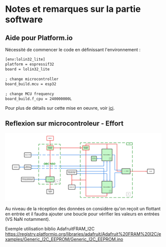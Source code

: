 # Notes et remarques sur la partie software

## Aide pour Platform.io

Nécessité de commencer le code en définissant l'environnement :

```
[env:lolin32_lite]
platform = espressif32
board = lolin32_lite

; change microcontroller
board_build.mcu = esp32

; change MCU frequency
board_build.f_cpu = 240000000L
```

Pour plus de détails sur cette mise en oeuvre, voir [ici](https://docs.platformio.org/en/latest/boards/espressif32/lolin32.html).

## Reflexion sur microcontroleur - Effort

![Architecture détaillée](https://github.com/ericmassol/BEI_N7_2024_2025/blob/main/Partie%20Hardware/architecture_detaille.png)

Au niveau de la réception des données on considère qu'on reçoit un flottant en entrée et il faudra ajouter une boucle pour vérifier les valeurs en entrées (VS NaN notamment).

Exemple utilisation biblio AdafruitFRAM_I2C 
https://registry.platformio.org/libraries/adafruit/Adafruit%20FRAM%20I2C/examples/Generic_I2C_EEPROM/Generic_I2C_EEPROM.ino
